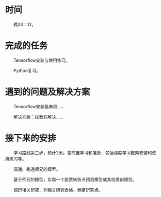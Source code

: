 # 时间
　　晚23：12。

# 完成的任务
　　Tensorflow安装与使用练习。

　　Python复习。

# 遇到的问题及解决方案
　　Tensorflow安装挺麻烦……

　　解决方案：找教程解决……
	
# 接下来的安排
　　学习路线第三步，预计2天。含前置学习和准备，包括深度学习框架安装和使用练习等。

　　调通、跑通师兄的模型。

　　基于师兄的模型，实现一个股票转折点预测模型或其他类似模型。

　　调研相关研究，列相关研究表格，确定研究点。
